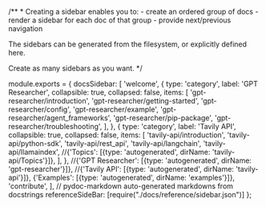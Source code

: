 /\*\* \* Creating a sidebar enables you to: - create an ordered group of
docs - render a sidebar for each doc of that group - provide
next/previous navigation

The sidebars can be generated from the filesystem, or explicitly defined
here.

Create as many sidebars as you want. \*/

module.exports = { docsSidebar: \[ 'welcome', { type: 'category', label:
'GPT Researcher', collapsible: true, collapsed: false, items: \[
'gpt-researcher/introduction', 'gpt-researcher/getting-started',
'gpt-researcher/config', 'gpt-researcher/example',
'gpt-researcher/agent_frameworks', 'gpt-researcher/pip-package',
'gpt-researcher/troubleshooting', \], }, { type: 'category', label:
'Tavily API', collapsible: true, collapsed: false, items: \[
'tavily-api/introduction', 'tavily-api/python-sdk',
'tavily-api/rest_api', 'tavily-api/langchain', 'tavily-api/llamaindex',
//{'Topics': \[{type: 'autogenerated', dirName: 'tavily-api/Topics'}\]},
\], }, //{'GPT Researcher': \[{type: 'autogenerated', dirName:
'gpt-researcher'}\]}, //{'Tavily API': \[{type: 'autogenerated',
dirName: 'tavily-api'}\]}, {'Examples': \[{type: 'autogenerated',
dirName: 'examples'}\]}, 'contribute', \], // pydoc-markdown
auto-generated markdowns from docstrings referenceSideBar:
\[require("./docs/reference/sidebar.json")\] };
